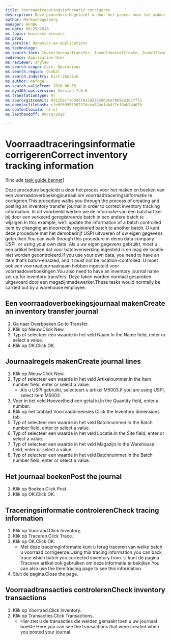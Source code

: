 ```yaml
--- 
title: Voorraadtraceringsinformatie corrigeren
description: Deze procedure begeleidt u door het proces voor het maken en boeken van een voorraadoverboekingjournaal om voorraadtraceringsinformatie te corrigeren.
author: MarkusFogelberg
manager: AnnBe
ms.date: 08/29/2018
ms.topic: business-process
ms.prod: 
ms.service: dynamics-ax-applications
ms.technology: 
ms.search.form: InventJournalTransfer, InventJournalCreate, InventItemIdLookupSimple, InventBatchIdLookup, InventLocationIdLookup, InventDimTracking, InventTrans
audience: Application User
ms.reviewer: shylaw
ms.search.scope: Core, Operations
ms.search.region: Global
ms.search.industry: Distribution
ms.author: mafoge
ms.search.validFrom: 2016-06-30
ms.dyn365.ops.version: Version 7.0.0
ms.translationtype: HT
ms.sourcegitcommit: 0312b8cfadd45f8e59225e9daba78b9e216cff51
ms.openlocfilehash: cfe0f6995598757dcea824e1bb4f7ef8ab54a67b
ms.contentlocale: nl-nl
ms.lasthandoff: 09/14/2018

---
```

# <a name="correct-inventory-tracking-information"></a><span data-ttu-id="3ffcd-103">Voorraadtraceringsinformatie corrigeren</span><span class="sxs-lookup"><span data-stu-id="3ffcd-103">Correct inventory tracking information</span></span>

[!include [task guide banner](../../includes/task-guide-banner.md)]

<span data-ttu-id="3ffcd-104">Deze procedure begeleidt u door het proces voor het maken en boeken van een voorraadoverboekingjournaal om voorraadtraceringsinformatie te corrigeren.</span><span class="sxs-lookup"><span data-stu-id="3ffcd-104">This procedure walks you through the process of creating and posting an inventory transfer journal in order to correct inventory tracking information.</span></span> <span data-ttu-id="3ffcd-105">In dit voorbeeld werken we de informatie van een batchartikel bij door een verkeerd geregistreerde batch in een andere batch te wijzigen.</span><span class="sxs-lookup"><span data-stu-id="3ffcd-105">In this example, we’ll update the information of a batch controlled item by changing an incorrectly registered batch to another batch.</span></span> <span data-ttu-id="3ffcd-106">U kunt deze procedure met het demobedrijf USPI uitvoeren of uw eigen gegevens gebruiken.</span><span class="sxs-lookup"><span data-stu-id="3ffcd-106">You can walk through this procedure in demo data company USPI, or using your own data.</span></span> <span data-ttu-id="3ffcd-107">Als u uw eigen gegevens gebruikt, moet u een artikel hebben dat voor batchverwerking ingesteld is en mag de locatie niet worden gecontroleerd.</span><span class="sxs-lookup"><span data-stu-id="3ffcd-107">If you use your own data, you need to have an item that’s batch-enabled, and it must not be location-controlled.</span></span> <span data-ttu-id="3ffcd-108">U moet ook een voorraadjournaalnaam hebben ingesteld voor voorraadoverboekingen.</span><span class="sxs-lookup"><span data-stu-id="3ffcd-108">You also need to have an inventory journal name set up for inventory transfers.</span></span> <span data-ttu-id="3ffcd-109">Deze taken worden normaal gesproken uitgevoerd door een magazijnmedewerker.</span><span class="sxs-lookup"><span data-stu-id="3ffcd-109">These tasks would normally be carried out by a warehouse employee.</span></span>


## <a name="create-an-inventory-transfer-journal"></a><span data-ttu-id="3ffcd-110">Een voorraadoverboekingsjournaal maken</span><span class="sxs-lookup"><span data-stu-id="3ffcd-110">Create an inventory transfer journal</span></span>
1. <span data-ttu-id="3ffcd-111">Ga naar Overboeken.</span><span class="sxs-lookup"><span data-stu-id="3ffcd-111">Go to Transfer.</span></span>
2. <span data-ttu-id="3ffcd-112">Klik op Nieuw.</span><span class="sxs-lookup"><span data-stu-id="3ffcd-112">Click New.</span></span>
3. <span data-ttu-id="3ffcd-113">Typ of selecteer een waarde in het veld Naam.</span><span class="sxs-lookup"><span data-stu-id="3ffcd-113">In the Name field, enter or select a value.</span></span>
4. <span data-ttu-id="3ffcd-114">Klik op OK.</span><span class="sxs-lookup"><span data-stu-id="3ffcd-114">Click OK.</span></span>

## <a name="create-journal-lines"></a><span data-ttu-id="3ffcd-115">Journaalregels maken</span><span class="sxs-lookup"><span data-stu-id="3ffcd-115">Create journal lines</span></span>
1. <span data-ttu-id="3ffcd-116">Klik op Nieuw.</span><span class="sxs-lookup"><span data-stu-id="3ffcd-116">Click New.</span></span>
2. <span data-ttu-id="3ffcd-117">Typ of selecteer een waarde in het veld Artikelnummer.</span><span class="sxs-lookup"><span data-stu-id="3ffcd-117">In the Item number field, enter or select a value.</span></span>
    * <span data-ttu-id="3ffcd-118">Als u USPI gebruikt, selecteert u artikel M5003.</span><span class="sxs-lookup"><span data-stu-id="3ffcd-118">If you are using USPI, select item M5003.</span></span>  
3. <span data-ttu-id="3ffcd-119">Voer in het veld Hoeveelheid een getal in.</span><span class="sxs-lookup"><span data-stu-id="3ffcd-119">In the Quantity field, enter a number.</span></span>
4. <span data-ttu-id="3ffcd-120">Klik op het tabblad Voorraaddimensies.</span><span class="sxs-lookup"><span data-stu-id="3ffcd-120">Click the Inventory dimensions tab.</span></span>
5. <span data-ttu-id="3ffcd-121">Typ of selecteer een waarde in het veld Batchnummer.</span><span class="sxs-lookup"><span data-stu-id="3ffcd-121">In the Batch number field, enter or select a value.</span></span>
6. <span data-ttu-id="3ffcd-122">Typ of selecteer een waarde in het veld Locatie.</span><span class="sxs-lookup"><span data-stu-id="3ffcd-122">In the Site field, enter or select a value.</span></span>
7. <span data-ttu-id="3ffcd-123">Typ of selecteer een waarde in het veld Magazijn.</span><span class="sxs-lookup"><span data-stu-id="3ffcd-123">In the Warehouse field, enter or select a value.</span></span>
8. <span data-ttu-id="3ffcd-124">Typ of selecteer een waarde in het veld Batchnummer.</span><span class="sxs-lookup"><span data-stu-id="3ffcd-124">In the Batch number field, enter or select a value.</span></span>

## <a name="post-the-journal"></a><span data-ttu-id="3ffcd-125">Het journaal boeken</span><span class="sxs-lookup"><span data-stu-id="3ffcd-125">Post the journal</span></span>
1. <span data-ttu-id="3ffcd-126">Klik op Boeken.</span><span class="sxs-lookup"><span data-stu-id="3ffcd-126">Click Post.</span></span>
2. <span data-ttu-id="3ffcd-127">Klik op OK.</span><span class="sxs-lookup"><span data-stu-id="3ffcd-127">Click OK.</span></span>

## <a name="check-tracing-information"></a><span data-ttu-id="3ffcd-128">Traceringsinformatie controleren</span><span class="sxs-lookup"><span data-stu-id="3ffcd-128">Check tracing information</span></span>
1. <span data-ttu-id="3ffcd-129">Klik op Voorraad.</span><span class="sxs-lookup"><span data-stu-id="3ffcd-129">Click Inventory.</span></span>
2. <span data-ttu-id="3ffcd-130">Klik op Traceren.</span><span class="sxs-lookup"><span data-stu-id="3ffcd-130">Click Trace.</span></span>
3. <span data-ttu-id="3ffcd-131">Klik op OK.</span><span class="sxs-lookup"><span data-stu-id="3ffcd-131">Click OK.</span></span>
    * <span data-ttu-id="3ffcd-132">Met deze traceringinformatie kunt u terug traceren van welke batch u voorraad corrigeerde.</span><span class="sxs-lookup"><span data-stu-id="3ffcd-132">Using this tracing information you can back trace which batch you corrected inventory from.</span></span>  <span data-ttu-id="3ffcd-133">U kunt de pagina Traceren artikel ook gebruiken om deze informatie te bekijken.</span><span class="sxs-lookup"><span data-stu-id="3ffcd-133">You can also use the Item tracing page to see this information.</span></span>  
4. <span data-ttu-id="3ffcd-134">Sluit de pagina.</span><span class="sxs-lookup"><span data-stu-id="3ffcd-134">Close the page.</span></span>

## <a name="check-inventory-transactions"></a><span data-ttu-id="3ffcd-135">Voorraadtransacties controleren</span><span class="sxs-lookup"><span data-stu-id="3ffcd-135">Check inventory transactions</span></span>
1. <span data-ttu-id="3ffcd-136">Klik op Voorraad.</span><span class="sxs-lookup"><span data-stu-id="3ffcd-136">Click Inventory.</span></span>
2. <span data-ttu-id="3ffcd-137">Klik op Transacties.</span><span class="sxs-lookup"><span data-stu-id="3ffcd-137">Click Transactions.</span></span>
    * <span data-ttu-id="3ffcd-138">Hier ziet u de transacties die werden gemaakt toen u uw journaal boekte.</span><span class="sxs-lookup"><span data-stu-id="3ffcd-138">Here you can see the transactions that were created when you posted your journal.</span></span>   



